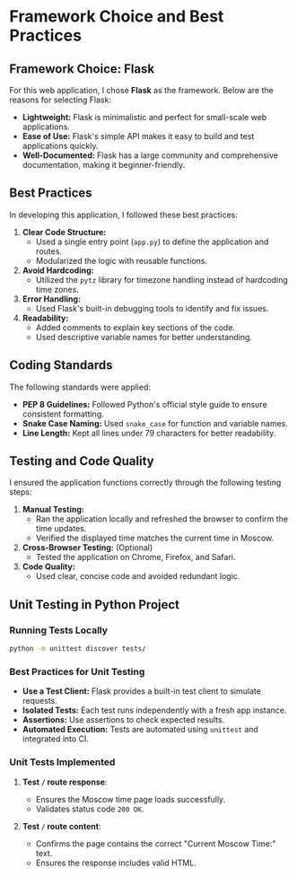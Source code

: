 # Framework Choice and Best Practices

## Framework Choice: Flask

For this web application, I chose **Flask** as the framework. Below are the reasons for selecting Flask:

- **Lightweight:** Flask is minimalistic and perfect for small-scale web applications.
- **Ease of Use:** Flask's simple API makes it easy to build and test applications quickly.
- **Well-Documented:** Flask has a large community and comprehensive documentation, making it beginner-friendly.

## Best Practices

In developing this application, I followed these best practices:

1. **Clear Code Structure:**
   - Used a single entry point (`app.py`) to define the application and routes.
   - Modularized the logic with reusable functions.
2. **Avoid Hardcoding:**
   - Utilized the `pytz` library for timezone handling instead of hardcoding time zones.
3. **Error Handling:**
   - Used Flask's built-in debugging tools to identify and fix issues.
4. **Readability:**
   - Added comments to explain key sections of the code.
   - Used descriptive variable names for better understanding.

## Coding Standards

The following standards were applied:

- **PEP 8 Guidelines:** Followed Python's official style guide to ensure consistent formatting.
- **Snake Case Naming:** Used `snake_case` for function and variable names.
- **Line Length:** Kept all lines under 79 characters for better readability.

## Testing and Code Quality

I ensured the application functions correctly through the following testing steps:

1. **Manual Testing:**
   - Ran the application locally and refreshed the browser to confirm the time updates.
   - Verified the displayed time matches the current time in Moscow.
2. **Cross-Browser Testing:** (Optional)
   - Tested the application on Chrome, Firefox, and Safari.
3. **Code Quality:**
   - Used clear, concise code and avoided redundant logic.
  
## Unit Testing in Python Project

### Running Tests Locally

```bash
python -m unittest discover tests/
```

### Best Practices for Unit Testing

- **Use a Test Client:** Flask provides a built-in test client to simulate requests.
- **Isolated Tests:** Each test runs independently with a fresh app instance.
- **Assertions:** Use assertions to check expected results.
- **Automated Execution:** Tests are automated using `unittest` and integrated into CI.

### Unit Tests Implemented

1. **Test `/` route response**:
   - Ensures the Moscow time page loads successfully.
   - Validates status code `200 OK`.

2. **Test `/` route content**:
   - Confirms the page contains the correct "Current Moscow Time:" text.
   - Ensures the response includes valid HTML.
